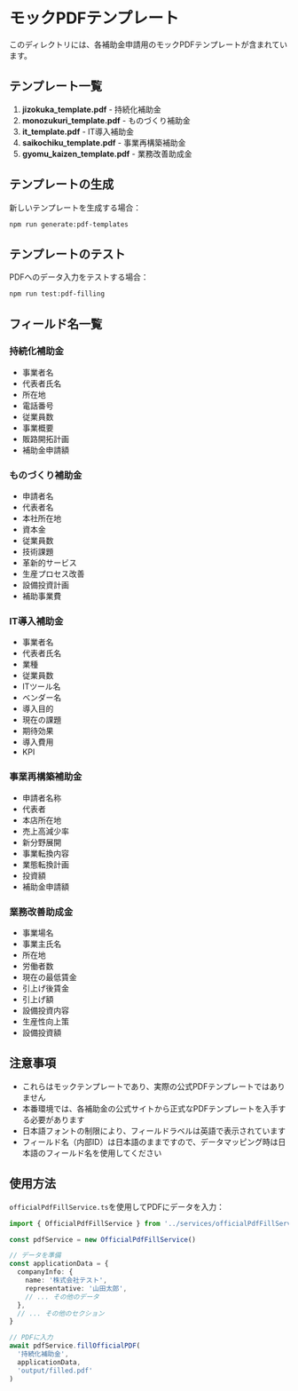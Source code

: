 # モックPDFテンプレート

このディレクトリには、各補助金申請用のモックPDFテンプレートが含まれています。

## テンプレート一覧

1. **jizokuka_template.pdf** - 持続化補助金
2. **monozukuri_template.pdf** - ものづくり補助金
3. **it_template.pdf** - IT導入補助金
4. **saikochiku_template.pdf** - 事業再構築補助金
5. **gyomu_kaizen_template.pdf** - 業務改善助成金

## テンプレートの生成

新しいテンプレートを生成する場合：

```bash
npm run generate:pdf-templates
```

## テンプレートのテスト

PDFへのデータ入力をテストする場合：

```bash
npm run test:pdf-filling
```

## フィールド名一覧

### 持続化補助金
- 事業者名
- 代表者氏名
- 所在地
- 電話番号
- 従業員数
- 事業概要
- 販路開拓計画
- 補助金申請額

### ものづくり補助金
- 申請者名
- 代表者名
- 本社所在地
- 資本金
- 従業員数
- 技術課題
- 革新的サービス
- 生産プロセス改善
- 設備投資計画
- 補助事業費

### IT導入補助金
- 事業者名
- 代表者氏名
- 業種
- 従業員数
- ITツール名
- ベンダー名
- 導入目的
- 現在の課題
- 期待効果
- 導入費用
- KPI

### 事業再構築補助金
- 申請者名称
- 代表者
- 本店所在地
- 売上高減少率
- 新分野展開
- 事業転換内容
- 業態転換計画
- 投資額
- 補助金申請額

### 業務改善助成金
- 事業場名
- 事業主氏名
- 所在地
- 労働者数
- 現在の最低賃金
- 引上げ後賃金
- 引上げ額
- 設備投資内容
- 生産性向上策
- 設備投資額

## 注意事項

- これらはモックテンプレートであり、実際の公式PDFテンプレートではありません
- 本番環境では、各補助金の公式サイトから正式なPDFテンプレートを入手する必要があります
- 日本語フォントの制限により、フィールドラベルは英語で表示されています
- フィールド名（内部ID）は日本語のままですので、データマッピング時は日本語のフィールド名を使用してください

## 使用方法

`officialPdfFillService.ts`を使用してPDFにデータを入力：

```typescript
import { OfficialPdfFillService } from '../services/officialPdfFillService'

const pdfService = new OfficialPdfFillService()

// データを準備
const applicationData = {
  companyInfo: {
    name: '株式会社テスト',
    representative: '山田太郎',
    // ... その他のデータ
  },
  // ... その他のセクション
}

// PDFに入力
await pdfService.fillOfficialPDF(
  '持続化補助金',
  applicationData,
  'output/filled.pdf'
)
```